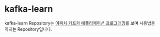 # kafka-learn

kafka-learn Repository는 [아파치 카프카 애플리케이션 프로그래밍](https://www.yes24.com/Product/Goods/99122569)를 보며 사용법을 익히는 Repository입니다.
